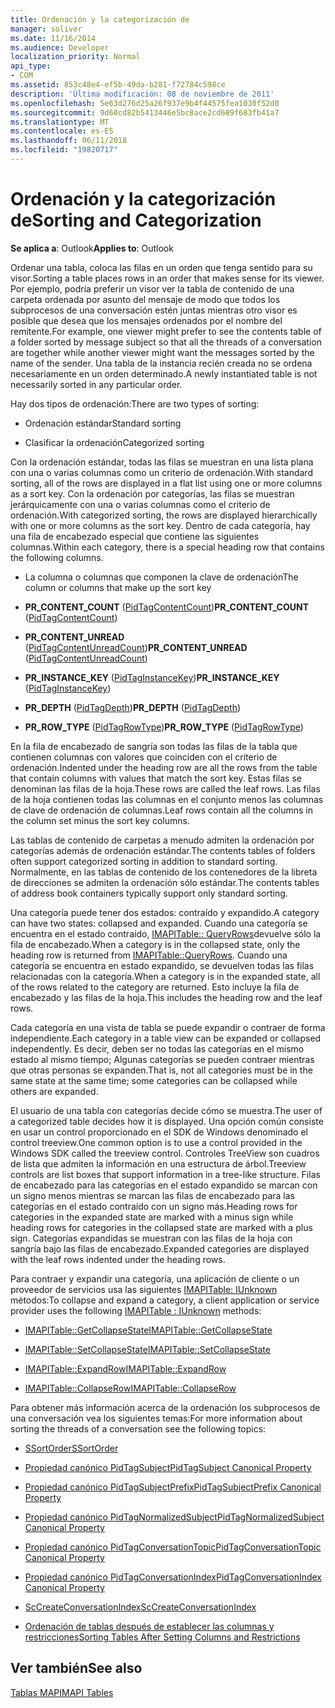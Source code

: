 ```yaml
---
title: Ordenación y la categorización de
manager: soliver
ms.date: 11/16/2014
ms.audience: Developer
localization_priority: Normal
api_type:
- COM
ms.assetid: 853c48e4-ef5b-49da-b281-f72784c598ce
description: 'Última modificación: 08 de noviembre de 2011'
ms.openlocfilehash: 5e63d276d25a26f937e9b4f44575fea1030f52d0
ms.sourcegitcommit: 9d60cd82b5413446e5bc8ace2cd689f683fb41a7
ms.translationtype: MT
ms.contentlocale: es-ES
ms.lasthandoff: 06/11/2018
ms.locfileid: "19820717"
---
```

# <a name="sorting-and-categorization"></a><span data-ttu-id="35fda-103">Ordenación y la categorización de</span><span class="sxs-lookup"><span data-stu-id="35fda-103">Sorting and Categorization</span></span>

 
  
<span data-ttu-id="35fda-104">**Se aplica a**: Outlook</span><span class="sxs-lookup"><span data-stu-id="35fda-104">**Applies to**: Outlook</span></span> 
  
<span data-ttu-id="35fda-105">Ordenar una tabla, coloca las filas en un orden que tenga sentido para su visor.</span><span class="sxs-lookup"><span data-stu-id="35fda-105">Sorting a table places rows in an order that makes sense for its viewer.</span></span> <span data-ttu-id="35fda-106">Por ejemplo, podría preferir un visor ver la tabla de contenido de una carpeta ordenada por asunto del mensaje de modo que todos los subprocesos de una conversación estén juntas mientras otro visor es posible que desea que los mensajes ordenados por el nombre del remitente.</span><span class="sxs-lookup"><span data-stu-id="35fda-106">For example, one viewer might prefer to see the contents table of a folder sorted by message subject so that all the threads of a conversation are together while another viewer might want the messages sorted by the name of the sender.</span></span> <span data-ttu-id="35fda-107">Una tabla de la instancia recién creada no se ordena necesariamente en un orden determinado.</span><span class="sxs-lookup"><span data-stu-id="35fda-107">A newly instantiated table is not necessarily sorted in any particular order.</span></span> 
  
<span data-ttu-id="35fda-108">Hay dos tipos de ordenación:</span><span class="sxs-lookup"><span data-stu-id="35fda-108">There are two types of sorting:</span></span>
  
- <span data-ttu-id="35fda-109">Ordenación estándar</span><span class="sxs-lookup"><span data-stu-id="35fda-109">Standard sorting</span></span>
    
- <span data-ttu-id="35fda-110">Clasificar la ordenación</span><span class="sxs-lookup"><span data-stu-id="35fda-110">Categorized sorting</span></span> 
    
<span data-ttu-id="35fda-111">Con la ordenación estándar, todas las filas se muestran en una lista plana con una o varias columnas como un criterio de ordenación.</span><span class="sxs-lookup"><span data-stu-id="35fda-111">With standard sorting, all of the rows are displayed in a flat list using one or more columns as a sort key.</span></span> <span data-ttu-id="35fda-112">Con la ordenación por categorías, las filas se muestran jerárquicamente con una o varias columnas como el criterio de ordenación.</span><span class="sxs-lookup"><span data-stu-id="35fda-112">With categorized sorting, the rows are displayed hierarchically with one or more columns as the sort key.</span></span> <span data-ttu-id="35fda-113">Dentro de cada categoría, hay una fila de encabezado especial que contiene las siguientes columnas.</span><span class="sxs-lookup"><span data-stu-id="35fda-113">Within each category, there is a special heading row that contains the following columns.</span></span>
  
- <span data-ttu-id="35fda-114">La columna o columnas que componen la clave de ordenación</span><span class="sxs-lookup"><span data-stu-id="35fda-114">The column or columns that make up the sort key</span></span>
    
- <span data-ttu-id="35fda-115">**PR_CONTENT_COUNT** ([PidTagContentCount](pidtagcontentcount-canonical-property.md))</span><span class="sxs-lookup"><span data-stu-id="35fda-115">**PR_CONTENT_COUNT** ([PidTagContentCount](pidtagcontentcount-canonical-property.md))</span></span>
    
- <span data-ttu-id="35fda-116">**PR_CONTENT_UNREAD** ([PidTagContentUnreadCount](pidtagcontentunreadcount-canonical-property.md))</span><span class="sxs-lookup"><span data-stu-id="35fda-116">**PR_CONTENT_UNREAD** ([PidTagContentUnreadCount](pidtagcontentunreadcount-canonical-property.md))</span></span>
    
- <span data-ttu-id="35fda-117">**PR_INSTANCE_KEY** ([PidTagInstanceKey](pidtaginstancekey-canonical-property.md))</span><span class="sxs-lookup"><span data-stu-id="35fda-117">**PR_INSTANCE_KEY** ([PidTagInstanceKey](pidtaginstancekey-canonical-property.md))</span></span>
    
- <span data-ttu-id="35fda-118">**PR_DEPTH** ([PidTagDepth](pidtagdepth-canonical-property.md))</span><span class="sxs-lookup"><span data-stu-id="35fda-118">**PR_DEPTH** ([PidTagDepth](pidtagdepth-canonical-property.md))</span></span>
    
- <span data-ttu-id="35fda-119">**PR_ROW_TYPE** ([PidTagRowType](pidtagrowtype-canonical-property.md))</span><span class="sxs-lookup"><span data-stu-id="35fda-119">**PR_ROW_TYPE** ([PidTagRowType](pidtagrowtype-canonical-property.md))</span></span> 
    
<span data-ttu-id="35fda-120">En la fila de encabezado de sangría son todas las filas de la tabla que contienen columnas con valores que coinciden con el criterio de ordenación.</span><span class="sxs-lookup"><span data-stu-id="35fda-120">Indented under the heading row are all the rows from the table that contain columns with values that match the sort key.</span></span> <span data-ttu-id="35fda-121">Estas filas se denominan las filas de la hoja.</span><span class="sxs-lookup"><span data-stu-id="35fda-121">These rows are called the leaf rows.</span></span> <span data-ttu-id="35fda-122">Las filas de la hoja contienen todas las columnas en el conjunto menos las columnas de clave de ordenación de columnas.</span><span class="sxs-lookup"><span data-stu-id="35fda-122">Leaf rows contain all the columns in the column set minus the sort key columns.</span></span> 
  
<span data-ttu-id="35fda-123">Las tablas de contenido de carpetas a menudo admiten la ordenación por categorías además de ordenación estándar.</span><span class="sxs-lookup"><span data-stu-id="35fda-123">The contents tables of folders often support categorized sorting in addition to standard sorting.</span></span> <span data-ttu-id="35fda-124">Normalmente, en las tablas de contenido de los contenedores de la libreta de direcciones se admiten la ordenación sólo estándar.</span><span class="sxs-lookup"><span data-stu-id="35fda-124">The contents tables of address book containers typically support only standard sorting.</span></span> 
  
<span data-ttu-id="35fda-125">Una categoría puede tener dos estados: contraído y expandido.</span><span class="sxs-lookup"><span data-stu-id="35fda-125">A category can have two states: collapsed and expanded.</span></span> <span data-ttu-id="35fda-126">Cuando una categoría se encuentra en el estado contraído, [IMAPITable:: QueryRows](imapitable-queryrows.md)devuelve sólo la fila de encabezado.</span><span class="sxs-lookup"><span data-stu-id="35fda-126">When a category is in the collapsed state, only the heading row is returned from [IMAPITable::QueryRows](imapitable-queryrows.md).</span></span> <span data-ttu-id="35fda-127">Cuando una categoría se encuentra en estado expandido, se devuelven todas las filas relacionadas con la categoría.</span><span class="sxs-lookup"><span data-stu-id="35fda-127">When a category is in the expanded state, all of the rows related to the category are returned.</span></span> <span data-ttu-id="35fda-128">Esto incluye la fila de encabezado y las filas de la hoja.</span><span class="sxs-lookup"><span data-stu-id="35fda-128">This includes the heading row and the leaf rows.</span></span> 
  
<span data-ttu-id="35fda-129">Cada categoría en una vista de tabla se puede expandir o contraer de forma independiente.</span><span class="sxs-lookup"><span data-stu-id="35fda-129">Each category in a table view can be expanded or collapsed independently.</span></span> <span data-ttu-id="35fda-130">Es decir, deben ser no todas las categorías en el mismo estado al mismo tiempo; Algunas categorías se pueden contraer mientras que otras personas se expanden.</span><span class="sxs-lookup"><span data-stu-id="35fda-130">That is, not all categories must be in the same state at the same time; some categories can be collapsed while others are expanded.</span></span> 
  
<span data-ttu-id="35fda-131">El usuario de una tabla con categorías decide cómo se muestra.</span><span class="sxs-lookup"><span data-stu-id="35fda-131">The user of a categorized table decides how it is displayed.</span></span> <span data-ttu-id="35fda-132">Una opción común consiste en usar un control proporcionado en el SDK de Windows denominado el control treeview.</span><span class="sxs-lookup"><span data-stu-id="35fda-132">One common option is to use a control provided in the Windows SDK called the treeview control.</span></span> <span data-ttu-id="35fda-133">Controles TreeView son cuadros de lista que admiten la información en una estructura de árbol.</span><span class="sxs-lookup"><span data-stu-id="35fda-133">Treeview controls are list boxes that support information in a tree-like structure.</span></span> <span data-ttu-id="35fda-134">Filas de encabezado para las categorías en el estado expandido se marcan con un signo menos mientras se marcan las filas de encabezado para las categorías en el estado contraído con un signo más.</span><span class="sxs-lookup"><span data-stu-id="35fda-134">Heading rows for categories in the expanded state are marked with a minus sign while heading rows for categories in the collapsed state are marked with a plus sign.</span></span> <span data-ttu-id="35fda-135">Categorías expandidas se muestran con las filas de la hoja con sangría bajo las filas de encabezado.</span><span class="sxs-lookup"><span data-stu-id="35fda-135">Expanded categories are displayed with the leaf rows indented under the heading rows.</span></span> 
  
<span data-ttu-id="35fda-136">Para contraer y expandir una categoría, una aplicación de cliente o un proveedor de servicios usa las siguientes [IMAPITable: IUnknown](imapitableiunknown.md) métodos:</span><span class="sxs-lookup"><span data-stu-id="35fda-136">To collapse and expand a category, a client application or service provider uses the following [IMAPITable : IUnknown](imapitableiunknown.md) methods:</span></span> 
  
- [<span data-ttu-id="35fda-137">IMAPITable::GetCollapseState</span><span class="sxs-lookup"><span data-stu-id="35fda-137">IMAPITable::GetCollapseState</span></span>](imapitable-getcollapsestate.md)
    
- [<span data-ttu-id="35fda-138">IMAPITable::SetCollapseState</span><span class="sxs-lookup"><span data-stu-id="35fda-138">IMAPITable::SetCollapseState</span></span>](imapitable-setcollapsestate.md)
    
- [<span data-ttu-id="35fda-139">IMAPITable::ExpandRow</span><span class="sxs-lookup"><span data-stu-id="35fda-139">IMAPITable::ExpandRow</span></span>](imapitable-expandrow.md)
    
- [<span data-ttu-id="35fda-140">IMAPITable::CollapseRow</span><span class="sxs-lookup"><span data-stu-id="35fda-140">IMAPITable::CollapseRow</span></span>](imapitable-collapserow.md)
    
<span data-ttu-id="35fda-141">Para obtener más información acerca de la ordenación los subprocesos de una conversación vea los siguientes temas:</span><span class="sxs-lookup"><span data-stu-id="35fda-141">For more information about sorting the threads of a conversation see the following topics:</span></span>
  
- [<span data-ttu-id="35fda-142">SSortOrder</span><span class="sxs-lookup"><span data-stu-id="35fda-142">SSortOrder</span></span>](ssortorder.md)
    
- [<span data-ttu-id="35fda-143">Propiedad canónico PidTagSubject</span><span class="sxs-lookup"><span data-stu-id="35fda-143">PidTagSubject Canonical Property</span></span>](pidtagsubject-canonical-property.md)
    
- [<span data-ttu-id="35fda-144">Propiedad canónico PidTagSubjectPrefix</span><span class="sxs-lookup"><span data-stu-id="35fda-144">PidTagSubjectPrefix Canonical Property</span></span>](pidtagsubjectprefix-canonical-property.md)
    
- [<span data-ttu-id="35fda-145">Propiedad canónico PidTagNormalizedSubject</span><span class="sxs-lookup"><span data-stu-id="35fda-145">PidTagNormalizedSubject Canonical Property</span></span>](pidtagnormalizedsubject-canonical-property.md)
    
- [<span data-ttu-id="35fda-146">Propiedad canónico PidTagConversationTopic</span><span class="sxs-lookup"><span data-stu-id="35fda-146">PidTagConversationTopic Canonical Property</span></span>](pidtagconversationtopic-canonical-property.md)
    
- [<span data-ttu-id="35fda-147">Propiedad canónico PidTagConversationIndex</span><span class="sxs-lookup"><span data-stu-id="35fda-147">PidTagConversationIndex Canonical Property</span></span>](pidtagconversationindex-canonical-property.md)
    
- [<span data-ttu-id="35fda-148">ScCreateConversationIndex</span><span class="sxs-lookup"><span data-stu-id="35fda-148">ScCreateConversationIndex</span></span>](sccreateconversationindex.md)
    
- [<span data-ttu-id="35fda-149">Ordenación de tablas después de establecer las columnas y restricciones</span><span class="sxs-lookup"><span data-stu-id="35fda-149">Sorting Tables After Setting Columns and Restrictions</span></span>](sorting-tables-after-setting-columns-and-restrictions.md)
    
## <a name="see-also"></a><span data-ttu-id="35fda-150">Ver también</span><span class="sxs-lookup"><span data-stu-id="35fda-150">See also</span></span>



[<span data-ttu-id="35fda-151">Tablas MAPI</span><span class="sxs-lookup"><span data-stu-id="35fda-151">MAPI Tables</span></span>](mapi-tables.md)

